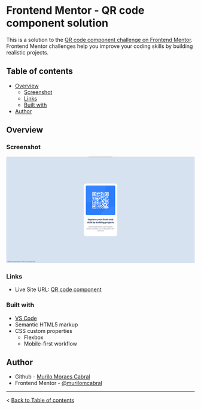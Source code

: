 # Frontend Mentor - QR code component solution

This is a solution to the [QR code component challenge on Frontend Mentor](https://www.frontendmentor.io/challenges/qr-code-component-iux_sIO_H). Frontend Mentor challenges help you improve your coding skills by building realistic projects. 

## Table of contents

- [Overview](#overview)
  - [Screenshot](#screenshot)
  - [Links](#links)
  - [Built with](#built-with)
- [Author](#author)

## Overview

### Screenshot

![](qr-code-component-solution-screenshot.png)

### Links

- Live Site URL: [QR code component](https://murilomcabral.github.io/frontendmentor/003-qr-code-component-main/)

### Built with

- [VS Code](https://code.visualstudio.com/)
- Semantic HTML5 markup
- CSS custom properties
  - Flexbox
  - Mobile-first workflow

## Author

- Github - [Murilo Moraes Cabral](https://github.com/murilomcabral)
- Frontend Mentor - [@murilomcabral](https://www.frontendmentor.io/profile/murilomcabral)

---

< [Back to Table of contents](#table-of-contents)